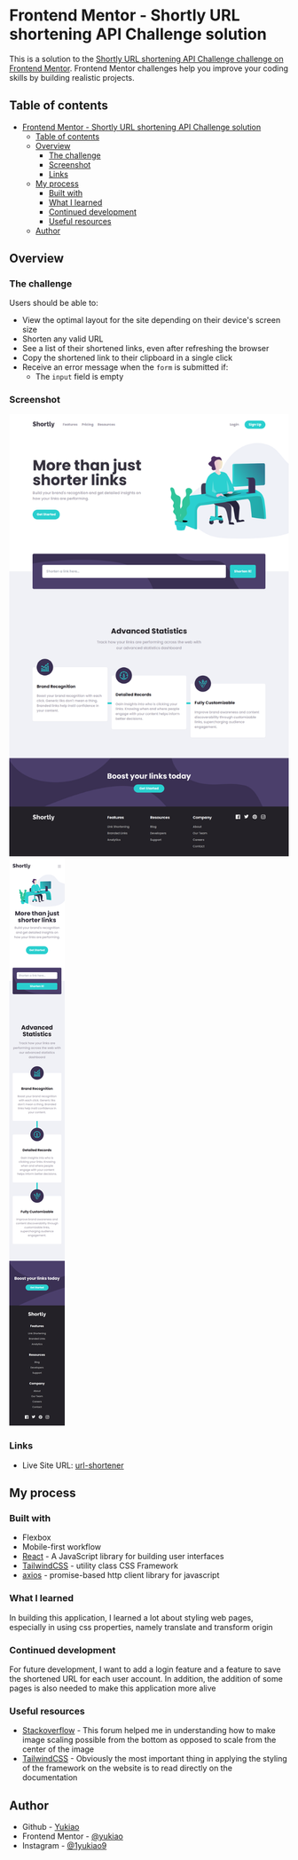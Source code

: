 # Frontend Mentor - Shortly URL shortening API Challenge solution

This is a solution to the [Shortly URL shortening API Challenge challenge on Frontend Mentor](https://www.frontendmentor.io/challenges/url-shortening-api-landing-page-2ce3ob-G). Frontend Mentor challenges help you improve your coding skills by building realistic projects.

## Table of contents

- [Frontend Mentor - Shortly URL shortening API Challenge solution](#frontend-mentor---shortly-url-shortening-api-challenge-solution)
  - [Table of contents](#table-of-contents)
  - [Overview](#overview)
    - [The challenge](#the-challenge)
    - [Screenshot](#screenshot)
    - [Links](#links)
  - [My process](#my-process)
    - [Built with](#built-with)
    - [What I learned](#what-i-learned)
    - [Continued development](#continued-development)
    - [Useful resources](#useful-resources)
  - [Author](#author)

## Overview

### The challenge

Users should be able to:

- View the optimal layout for the site depending on their device's screen size
- Shorten any valid URL
- See a list of their shortened links, even after refreshing the browser
- Copy the shortened link to their clipboard in a single click
- Receive an error message when the `form` is submitted if:
  - The `input` field is empty

### Screenshot

![screenshot](./public/images/Screenshot.png)
![screenshot-mobile](./public/images/Screenshot-Mobile.png)

### Links

<!-- - Solution URL: [Add solution URL here](https://your-solution-url.com) -->

- Live Site URL: [url-shortener](https://url-shortener-puce.vercel.app/)

## My process

### Built with

- Flexbox
- Mobile-first workflow
- [React](https://reactjs.org/) - A JavaScript library for building user interfaces
- [TailwindCSS](https://tailwindcss.com/) - utility class CSS Framework
- [axios](https://axios-http.com/) - promise-based http client library for javascript

### What I learned

In building this application, I learned a lot about styling web pages, especially in using css properties, namely translate and transform origin

### Continued development

For future development, I want to add a login feature and a feature to save the shortened URL for each user account. In addition, the addition of some pages is also needed to make this application more alive

### Useful resources

- [Stackoverflow](https://stackoverflow.com/questions/12150377/css3-transform-scale-stick-to-bottom) - This forum helped me in understanding how to make image scaling possible from the bottom as opposed to scale from the center of the image
- [TailwindCSS](https://tailwindcss.com/) - Obviously the most important thing in applying the styling of the framework on the website is to read directly on the documentation

## Author

- Github - [Yukiao](https://github.com/yukiao)
- Frontend Mentor - [@yukiao](https://www.frontendmentor.io/profile/yukiao)
- Instagram - [@1yukiao9](https://www.instagram.com/1yukiao9/)
